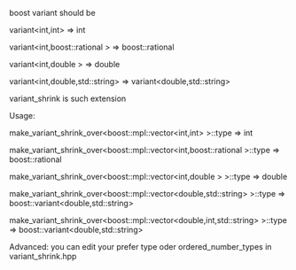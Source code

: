 boost variant should be

variant<int,int>
=> int

variant<int,boost::rational<int> >
=> boost::rational<int>

variant<int,double >
=> double

variant<int,double,std::string>
=> variant<double,std::string>

variant_shrink is such extension

Usage:

make_variant_shrink_over<boost::mpl::vector<int,int> >::type
=> int 

make_variant_shrink_over<boost::mpl::vector<int,boost::rational<int> >::type
=> boost::rational<int>

make_variant_shrink_over<boost::mpl::vector<int,double >  >::type
=> double 

make_variant_shrink_over<boost::mpl::vector<double,std::string> >::type
=> boost::variant<double,std::string>

make_variant_shrink_over<boost::mpl::vector<double,int,std::string> >::type
=> boost::variant<double,std::string>


Advanced:
you can edit your prefer type oder  ordered_number_types in variant_shrink.hpp
